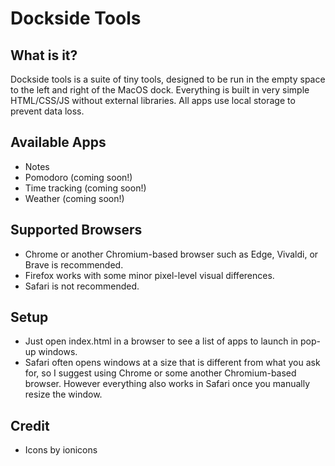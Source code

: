 # Dockside Tools

## What is it?
Dockside tools is a suite of tiny tools, designed to be run in the empty space to the left and right of the MacOS dock. Everything is built in very simple HTML/CSS/JS without external libraries. All apps use local storage to prevent data loss.

## Available Apps
* Notes
* Pomodoro (coming soon!)
* Time tracking (coming soon!)
* Weather (coming soon!)

## Supported Browsers
* Chrome or another Chromium-based browser such as Edge, Vivaldi, or Brave is recommended.
* Firefox works with some minor pixel-level visual differences.
* Safari is not recommended.

## Setup
* Just open index.html in a browser to see a list of apps to launch in pop-up windows.
* Safari often opens windows at a size that is different from what you ask for, so I suggest using Chrome or some another Chromium-based browser. However everything also works in Safari once you manually resize the window.

## Credit
* Icons by ionicons